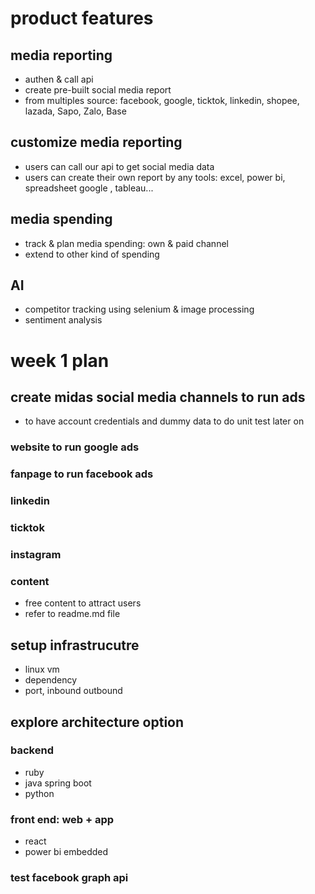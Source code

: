 # product features
## media reporting
* authen & call api
* create pre-built social media report 
* from multiples source: facebook, google, ticktok, linkedin, shopee, lazada, Sapo, Zalo, Base
## customize media reporting
* users can call our api to get social media data
* users can create their own report by any tools: excel, power bi, spreadsheet google , tableau...
## media spending
* track & plan media spending: own & paid channel
* extend to other kind of spending
## AI
* competitor tracking using selenium & image processing
* sentiment analysis

# week 1 plan
## create midas social media channels to run ads
* to have account credentials and dummy data to do unit test later on
### website to run google ads
### fanpage to run facebook ads
### linkedin
### ticktok
### instagram
### content
* free content to attract users
* refer to readme.md file
## setup infrastrucutre
* linux vm
* dependency
* port, inbound outbound
## explore architecture option
### backend
* ruby
* java spring boot
* python
### front end: web + app
* react
* power bi embedded
### test facebook graph api
